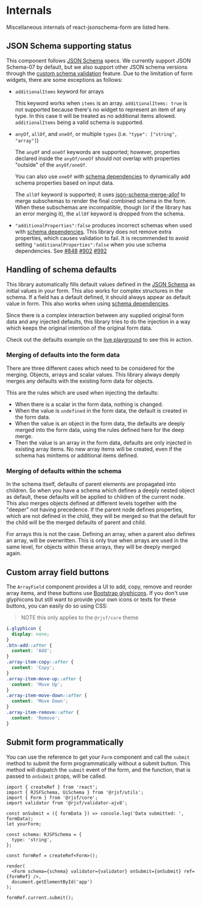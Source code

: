 # Internals

Miscellaneous internals of react-jsonschema-form are listed here.

## JSON Schema supporting status

This component follows [JSON Schema](http://json-schema.org/documentation.html) specs. We currently support JSON Schema-07 by default, but we also support other JSON schema versions through the [custom schema validation](../usage/validation.md#custom-meta-schema-validation) feature. Due to the limitation of form widgets, there are some exceptions as follows:

- `additionalItems` keyword for arrays

  This keyword works when `items` is an array. `additionalItems: true` is not supported because there's no widget to represent an item of any type. In this case it will be treated as no additional items allowed. `additionalItems` being a valid schema is supported.

- `anyOf`, `allOf`, and `oneOf`, or multiple `types` (i.e. `"type": ["string", "array"]`)

  The `anyOf` and `oneOf` keywords are supported; however, properties declared inside the `anyOf/oneOf` should not overlap with properties "outside" of the `anyOf/oneOf`.

  You can also use `oneOf` with [schema dependencies](../usage/dependencies.md#schema-dependencies) to dynamically add schema properties based on input data.

  The `allOf` keyword is supported; it uses [json-schema-merge-allof](https://github.com/mokkabonna/json-schema-merge-allof) to merge subschemas to render the final combined schema in the form. When these subschemas are incompatible, though (or if the library has an error merging it), the `allOf` keyword is dropped from the schema.

- `"additionalProperties":false` produces incorrect schemas when used with [schema dependencies](../usage/dependencies.md#schema-dependencies). This library does not remove extra properties, which causes validation to fail. It is recommended to avoid setting `"additionalProperties":false` when you use schema dependencies. See [#848](https://github.com/rjsf-team/react-jsonschema-form/issues/848) [#902](https://github.com/rjsf-team/react-jsonschema-form/issues/902) [#992](https://github.com/rjsf-team/react-jsonschema-form/issues/992)

## Handling of schema defaults

This library automatically fills default values defined in the [JSON Schema](http://json-schema.org/documentation.html) as initial values in your form. This also works for complex structures in the schema. If a field has a default defined, it should always appear as default value in form. This also works when using [schema dependencies](../usage/dependencies.md#schema-dependencies).

Since there is a complex interaction between any supplied original form data and any injected defaults, this library tries to do the injection in a way which keeps the original intention of the original form data.

Check out the defaults example on the [live playground](https://rjsf-team.github.io/react-jsonschema-form/) to see this in action.

### Merging of defaults into the form data

There are three different cases which need to be considered for the merging. Objects, arrays and scalar values. This library always deeply merges any defaults with the existing form data for objects.

This are the rules which are used when injecting the defaults:

- When there is a scalar in the form data, nothing is changed.
- When the value is `undefined` in the form data, the default is created in the form data.
- When the value is an object in the form data, the defaults are deeply merged into the form data, using the rules defined here for the deep merge.
- Then the value is an array in the form data, defaults are only injected in existing array items. No new array items will be created, even if the schema has minItems or additional items defined.

### Merging of defaults within the schema

In the schema itself, defaults of parent elements are propagated into children. So when you have a schema which defines a deeply nested object as default, these defaults will be applied to children of the current node. This also merges objects defined at different levels together with the "deeper" not having precedence. If the parent node defines properties, which are not defined in the child, they will be merged so that the default for the child will be the merged defaults of parent and child.

For arrays this is not the case. Defining an array, when a parent also defines an array, will be overwritten. This is only true when arrays are used in the same level, for objects within these arrays, they will be deeply merged again.

## Custom array field buttons

The `ArrayField` component provides a UI to add, copy, remove and reorder array items, and these buttons use [Bootstrap glyphicons](http://getbootstrap.com/components/#glyphicons).
If you don't use glyphicons but still want to provide your own icons or texts for these buttons, you can easily do so using CSS:

> NOTE this only applies to the `@rjsf/core` theme

```css
i.glyphicon {
  display: none;
}
.btn-add::after {
  content: 'Add';
}
.array-item-copy::after {
  content: 'Copy';
}
.array-item-move-up::after {
  content: 'Move Up';
}
.array-item-move-down::after {
  content: 'Move Down';
}
.array-item-remove::after {
  content: 'Remove';
}
```

## Submit form programmatically

You can use the reference to get your `Form` component and call the `submit` method to submit the form programmatically without a submit button.
This method will dispatch the `submit` event of the form, and the function, that is passed to `onSubmit` props, will be called.

```tsx
import { createRef } from 'react';
import { RJSFSchema, UiSchema } from '@rjsf/utils';
import { Form } from '@rjsf/core';
import validator from '@rjsf/validator-ajv8';

const onSubmit = ({ formData }) => console.log('Data submitted: ', formData);
let yourForm;

const schema: RJSFSchema = {
  type: 'string',
};

const formRef = createRef<Form>();

render(
  <Form schema={schema} validator={validator} onSubmit={onSubmit} ref={formRef} />,
  document.getElementById('app')
);

formRef.current.submit();
```
